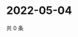 # 2022-05-04

共 0 条

<!-- BEGIN WEIBO -->
<!-- 最后更新时间 Wed May 04 2022 01:25:55 GMT+0800 (China Standard Time) -->

<!-- END WEIBO -->
